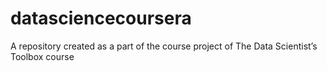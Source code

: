 # datasciencecoursera
A repository created as a part of the course project of The Data Scientist’s Toolbox course
